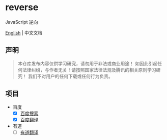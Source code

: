 # reverse

JavaScript 逆向

[English](README-en.md) | 中文文档

## 声明

> 本仓库发布内容仅供学习研究，请勿用于非法或商业用途！ 如因此引起任何法律纠纷，与作者无关！请按照国家法律法规及腾讯的相关原则学习研究！ 我们不对用户的任何下载或任何行为负责。

## 项目

* 百度
  - [x] [百度搜索](packages/reverse-pc-baidu/src/search.js)
  - [x] [百度翻译](packages/reverse-pc-baidu/src/translator.js)
* 有道
  - [ ] [有道翻译](packages/reverse-pc-youdao/src/translator.js)
